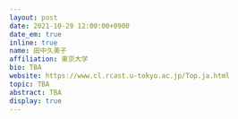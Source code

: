 ```yaml
---
layout: post
date: 2021-10-29 12:00:00+0900
date_em: true
inline: true
name: 田中久美子
affiliation: 東京大学
bio: TBA
website: https://www.cl.rcast.u-tokyo.ac.jp/Top.ja.html
topic: TBA
abstract: TBA
display: true
---
```


